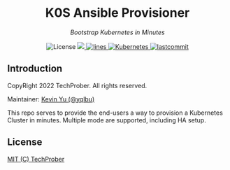<h1 align="center">K0S Ansible Provisioner</h1>
<p align="center">
    <em>Bootstrap Kubernetes in Minutes</em>
</p>

<p align="center">
    <img src="https://img.shields.io/github/license/TechProber/k0s-ansible-provisioner?color=critical" alt="License"/>
    <a href="https://hits.seeyoufarm.com">
      <img src="https://hits.seeyoufarm.com/api/count/incr/badge.svg?url=https%3A%2F%2Fgithub.com%2Fgjbae1212%2Fhit-counter"/>
    </a>
    <a href="https://img.shields.io/tokei/lines/github/TechProber/k0s-ansible-provisioner?color=orange">
      <img src="https://img.shields.io/tokei/lines/github/TechProber/k0s-ansible-provisioner?color=violet" alt="lines">
    </a>
    <a href="https://kubernetes.io/">
        <img src="https://img.shields.io/badge/kubernetes-v1.23-navy.svg" alt="Kubernetes"/>
    </a>
    <a href="https://github.com/TechProber/k0s-ansible-provisioner">
        <img src="https://img.shields.io/github/last-commit/TechProber/k0s-ansible-provisioner" alt="lastcommit"/>
    </a>
</p>

## Introduction

CopyRight 2022 TechProber. All rights reserved.

Maintainer: [ Kevin Yu (@yqlbu) ](https://github.com/yqlbu)

This repo serves to provide the end-users a way to provision a Kubernetes Cluster in minutes. Multiple mode are supported, including HA setup.

## License

[MIT (C) TechProber](https://github.com/yqlbu/TechProber/k0s-ansible-provisioner/blob/master/LICENSE)
